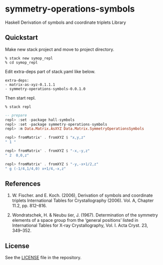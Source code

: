 # symmetry-operations-symbols

Haskell Derivation of symbols and coordinate triplets Library

## Quickstart

Make new stack project and move to project directory.

```shell
% stack new symop_repl
% cd symop_repl
```

Edit extra-deps part of stack.yaml like below.

```
extra-deps:
- matrix-as-xyz-0.1.1.1
- symmetry-operations-symbols-0.0.1.0
```

Then start repl.

```shell
% stack repl
```

```haskell
-- prepare
repl> :set -package hall-symbols
repl> :set -package symmetry-operations-symbols
repl> :m Data.Matrix.AsXYZ Data.Matrix.SymmetryOperationsSymbols
```
```haskell
repl> fromMatrix' . fromXYZ $ "x,y,z"
" 1 "

repl> fromMatrix' . fromXYZ $ "-x,-y,z"
" 2  0,0,z"

repl> fromMatrix' . fromXYZ $ "-y,-x+1/2,z"
" g (-1/4,1/4,0) x+1/4,-x,z"

```

## References

1. W. Fischer. and E. Koch. (2006), Derivation of symbols and coordinate triplets International Tables for Crystallography (2006). Vol. A, Chapter 11.2, pp. 812–816.

2. Wondratschek, H. & Neubu ̈ser, J. (1967). Determination of the symmetry elements of a space group from the ‘general positions’ listed in International Tables for X-ray Crystallography, Vol. I. Acta Cryst. 23, 349–352.

## License

See the [LICENSE](https://raw.githubusercontent.com/narumij/symmetry-operations-symbols/master/LICENSE)
file in the repository.
